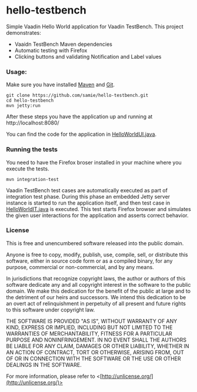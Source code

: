 hello-testbench
===========

Simple Vaadin Hello World application for Vaadin TestBench. This project demonstrates:
 * Vaaidn TestBench Maven dependencies
 * Automatic testing with Firefox
 * Clicking buttons and validating Notification and Label values

### Usage:

Make sure you have installed [Maven](http://maven.apache.org/) and [Git](http://git-scm.com/).

    git clone https://github.com/samie/hello-testbench.git
    cd hello-testbench
    mvn jetty:run
    
After these steps you have the application up and running at http://localhost:8080/

You can find the code for the application in [HelloWorldUI.java](src/main/java/org/vaadin/samples/helloworld/HelloWorldUI.java).


### Running the tests

You need to have the Firefox broser installed in your machine where you execute the tests. 

    mvn integration-test

Vaadin TestBench test cases are automatically executed as part of integration test phase. During this phase an embedded 
Jetty server instance is started to run the application itself, and then test case in
[HelloWorldIT.java](src/test/java/org/vaadin/samples/tests/HelloWorldIT.java) is executed. This test 
starts Firefox browser and simulates the given user interactions for the application and asserts correct behavior.

### License

This is free and unencumbered software released into the public domain.

Anyone is free to copy, modify, publish, use, compile, sell, or
distribute this software, either in source code form or as a compiled
binary, for any purpose, commercial or non-commercial, and by any
means.

In jurisdictions that recognize copyright laws, the author or authors
of this software dedicate any and all copyright interest in the
software to the public domain. We make this dedication for the benefit
of the public at large and to the detriment of our heirs and
successors. We intend this dedication to be an overt act of
relinquishment in perpetuity of all present and future rights to this
software under copyright law.

THE SOFTWARE IS PROVIDED "AS IS", WITHOUT WARRANTY OF ANY KIND,
EXPRESS OR IMPLIED, INCLUDING BUT NOT LIMITED TO THE WARRANTIES OF
MERCHANTABILITY, FITNESS FOR A PARTICULAR PURPOSE AND NONINFRINGEMENT.
IN NO EVENT SHALL THE AUTHORS BE LIABLE FOR ANY CLAIM, DAMAGES OR
OTHER LIABILITY, WHETHER IN AN ACTION OF CONTRACT, TORT OR OTHERWISE,
ARISING FROM, OUT OF OR IN CONNECTION WITH THE SOFTWARE OR THE USE OR
OTHER DEALINGS IN THE SOFTWARE.

For more information, please refer to <[http://unlicense.org/](http://unlicense.org/)>
